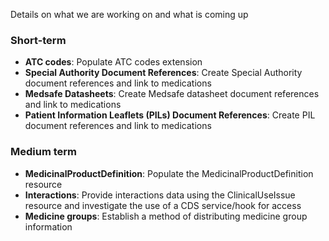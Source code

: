 Details on what we are working on and what is coming up

### Short-term

- **ATC codes**: Populate ATC codes extension
- **Special Authority Document References**: Create Special Authority document references and link to medications
- **Medsafe Datasheets**: Create Medsafe datasheet document references and link to medications
- **Patient Information Leaflets (PILs) Document References**: Create PIL document references and link to medications

### Medium term

- **MedicinalProductDefinition**: Populate the MedicinalProductDefinition resource
- **Interactions**: Provide interactions data using the ClinicalUseIssue resource and investigate the use of a CDS service/hook for access
- **Medicine groups**: Establish a method of distributing medicine group information



